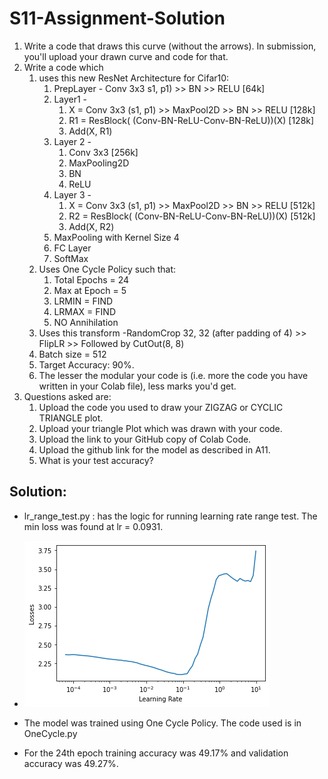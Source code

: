 # S11-Assignment-Solution

1. Write a code that draws this curve (without the arrows). In submission, you'll upload your drawn curve and code for that.
2. Write a code which
   1. uses this new ResNet Architecture for Cifar10:
      1. PrepLayer - Conv 3x3 s1, p1) >> BN >> RELU [64k]
      2. Layer1 -
         1. X = Conv 3x3 (s1, p1) >> MaxPool2D >> BN >> RELU [128k]
         2. R1 = ResBlock( (Conv-BN-ReLU-Conv-BN-ReLU))(X) [128k] 
         3. Add(X, R1)
      3. Layer 2 -
         1. Conv 3x3 [256k]
         2. MaxPooling2D
         3. BN
         4. ReLU
      4. Layer 3 -
         1. X = Conv 3x3 (s1, p1) >> MaxPool2D >> BN >> RELU [512k]
         2. R2 = ResBlock( (Conv-BN-ReLU-Conv-BN-ReLU))(X) [512k]
         3. Add(X, R2)
      5. MaxPooling with Kernel Size 4
      6. FC Layer 
      7. SoftMax
   2. Uses One Cycle Policy such that:
      1. Total Epochs = 24
      2. Max at Epoch = 5
      3. LRMIN = FIND
      4. LRMAX = FIND
      5. NO Annihilation
   3. Uses this transform -RandomCrop 32, 32 (after padding of 4) >> FlipLR >> Followed by CutOut(8, 8)
   4. Batch size = 512
   5. Target Accuracy: 90%. 
   6. The lesser the modular your code is (i.e. more the code you have written in your Colab file), less marks you'd get. 
3. Questions asked are:
   1. Upload the code you used to draw your ZIGZAG or CYCLIC TRIANGLE plot.
   2. Upload your triangle Plot which was drawn with your code.
   3. Upload the link to your GitHub copy of Colab Code. 
   4. Upload the github link for the model as described in A11. 
   5. What is your test accuracy?

## Solution:

- lr_range_test.py : has the logic for running learning rate range test. The min loss was found at lr = 0.0931.

- ![](lr_range_test_plot.png)

- The model was trained using One Cycle Policy. The code used is in OneCycle.py

  

- For the 24th epoch training accuracy was 49.17% and validation accuracy was 49.27%.

  

